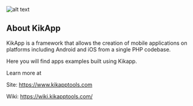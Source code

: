 
![alt text][id]

[id]: https://www.kikapptools.com/wp-content/uploads/2017/08/logo_kikapp_bajo-e1503061183445.png

## About KikApp
KikApp is a framework that allows the creation of mobile applications on platforms including Android and iOS from a single PHP codebase.

Here you will find apps examples built using Kikapp.

Learn more at 

Site: https://www.kikapptools.com

Wiki: https://wiki.kikapptools.com/
